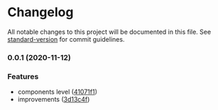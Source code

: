 # Changelog

All notable changes to this project will be documented in this file. See [standard-version](https://github.com/conventional-changelog/standard-version) for commit guidelines.

### 0.0.1 (2020-11-12)


### Features

* components level ([41071f1](https://github.com/nuxt/theme/commit/41071f1ef8e9e627e0f40e5ddc32eecc596f691d))
* improvements ([3d13c4f](https://github.com/nuxt/theme/commit/3d13c4f82ed5b92f438b82cf778706491b42e0ec))
